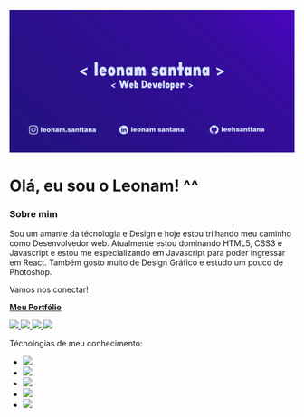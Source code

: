 ![alt text](https://github.com/leehsanttana/leehsanttana/blob/master/banner.jpg?raw=true)

# Olá, eu sou o Leonam! ^^

### Sobre mim

Sou um amante da técnologia e Design e hoje estou trilhando meu caminho como Desenvolvedor web. Atualmente estou dominando HTML5, CSS3 e Javascript e estou me especializando em Javascript para poder ingressar em React. Também gosto muito de Design Gráfico e estudo um pouco de Photoshop.

Vamos nos conectar!


<a href="https://leehsanttana.github.io/personal-portfolio/" target="_blanck"><b>Meu Portfólio</b></a>

<p> 
  <a href="https://www.linkedin.com/in/leonam-santana-5352a61b3/">
    <img src="https://img.shields.io/badge/LinkedIn-0077B5?style=for-the-badge&logo=linkedin&logoColor=white" />
  </a> 
  <a href="https://github.com/leehsanttana/">
    <img src="https://img.shields.io/badge/GitHub-100000?style=for-the-badge&logo=github&logoColor=white" />
  </a> 
  <a href="https://www.instagram.com/leonam.santtana/?igshid=s2debj44nc6v/">
    <img src="https://img.shields.io/badge/Instagram-E4405F?style=for-the-badge&logo=instagram&logoColor=white" />
  </a> 
  <a href="https://api.whatsapp.com/send?phone=5521976370007/">
    <img src="https://img.shields.io/badge/WhatsApp-25D366?style=for-the-badge&logo=whatsapp&logoColor=white" />
  </a>   
</p>

Técnologias de meu conhecimento:

<ul>
  <li><img src="https://img.shields.io/badge/HTML5-E34F26?style=for-the-badge&logo=html5&logoColor=white" /></li>
  <li><img src="https://img.shields.io/badge/CSS3-1572B6?style=for-the-badge&logo=css3&logoColor=white" /></li>
  <li><img src="https://img.shields.io/badge/JavaScript-F7DF1E?style=for-the-badge&logo=javascript&logoColor=black" /></li>
  <li><img src="https://img.shields.io/badge/Bootstrap-563D7C?style=for-the-badge&logo=bootstrap&logoColor=white" /></li>
  <li><img src="https://img.shields.io/badge/Adobe%20Photoshop-31A8FF?style=for-the-badge&logo=Adobe%20Photoshop&logoColor=black" /></li>
</ul>

